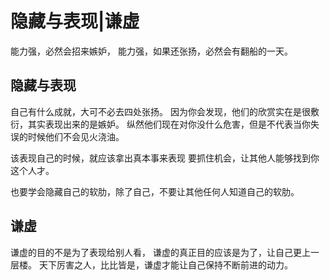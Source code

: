 # 隐藏与表现|谦虚
能力强，必然会招来嫉妒，
能力强，如果还张扬，必然会有翻船的一天。

## 隐藏与表现
自己有什么成就，大可不必去四处张扬。
因为你会发现，他们的欣赏实在是很敷衍，其实表现出来的是嫉妒。
纵然他们现在对你没什么危害，但是不代表当你失误的时候他们不会见火浇油。

该表现自己的时候，就应该拿出真本事来表现
要抓住机会，让其他人能够找到你这个人才。

也要学会隐藏自己的软肋，除了自己，不要让其他任何人知道自己的软肋。

## 谦虚
谦虚的目的不是为了表现给别人看，
谦虚的真正目的应该是为了，让自己更上一层楼。
天下厉害之人，比比皆是，谦虚才能让自己保持不断前进的动力。